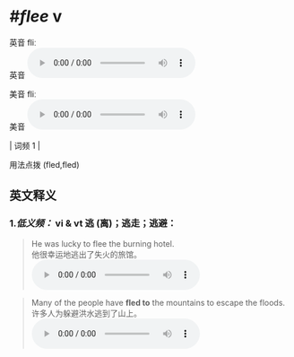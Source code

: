 # ***\#flee*** v
英音 fliː  
英音
<audio src="./media/flee-B.aac" controls="controls"></audio>

美音 fliː  
美音
<audio src="./media/flee .aac" controls="controls"></audio>



| 词频 1 |  

用法点拨  (fled,fled)

英文释义
---
### 1.*低义频：* **vi & vt 逃 (离)；逃走；逃避：**  

 > He was lucky to flee the burning hotel.  
 > 他很幸运地逃出了失火的旅馆。    
<audio src="./media/flee-1 .aac" controls="controls"></audio>

 > Many of the people have **fled to** the mountains to escape the floods.  
 > 许多人为躲避洪水逃到了山上。    
<audio src="./media/flee-2 .aac" controls="controls"></audio>


